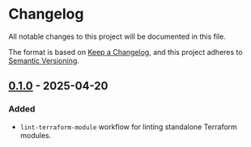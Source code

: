 # Changelog

All notable changes to this project will be documented in this file.

The format is based on [Keep a Changelog](https://keepachangelog.com/en/1.1.0/),
and this project adheres to [Semantic Versioning](https://semver.org/spec/v2.0.0.html).

## [0.1.0] - 2025-04-20

### Added

- `lint-terraform-module` workflow for linting standalone Terraform modules.

[unreleased]: https://github.com/visiosto/workflows/compare/v0.1.0...HEAD
[0.1.0]: https://github.com/visiosto/workflows/releases/tag/v0.1.0
